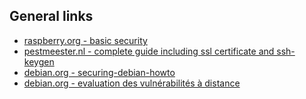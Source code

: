 ## General links
- [raspberry.org - basic security](https://www.raspberrypi.org/documentation/configuration/security.md)
- [pestmeester.nl - complete guide including ssl certificate and ssh-keygen](pestmeester.nl)
- [debian.org - securing-debian-howto](https://www.debian.org/doc/manuals/securing-debian-howto/ch-sec-services.fr.html)
- [debian.org - evaluation des vulnérabilités à distance](https://www.debian.org/doc/manuals/securing-debian-howto/ch-sec-tools.fr.html#s-vuln-asses)

